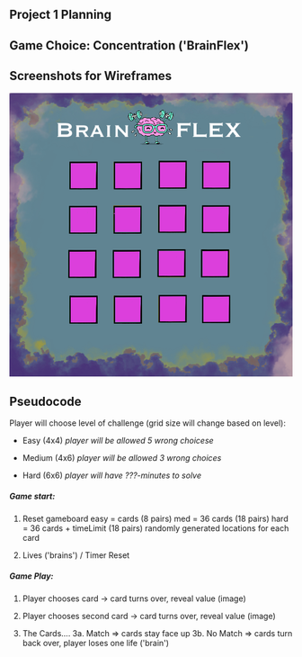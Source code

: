 ## Project 1 Planning




## Game Choice: Concentration ('BrainFlex')




## Screenshots for Wireframes

<img src="/imgs/4x4.png">





## Pseudocode

Player will choose level of challenge (grid size will change based on level):
* Easy (4x4)
<i>player will be allowed 5 wrong choicese</i>

* Medium (4x6)
<i>player will be allowed 3 wrong choices</i>

* Hard (6x6)
<i>player will have ???-minutes to solve</i>



##### Game start: 
1. Reset gameboard 
easy =  cards (8 pairs)
med = 36 cards (18 pairs) 
hard = 36 cards + timeLimit (18 pairs) 
randomly generated locations for each card
<p>

2. Lives ('brains') / Timer Reset

##### Game Play:

1. Player chooses card -> card turns over, reveal value (image)
2. Player chooses second card -> card turns over, reveal value (image)

3. The Cards....
3a. Match => cards stay face up
3b. No Match => cards turn back over, player loses one life ('brain')







